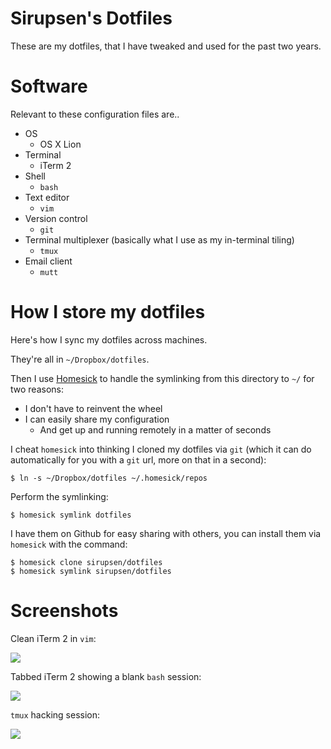 # Sirupsen's Dotfiles

These are my dotfiles, that I have tweaked and used for the past two years.

# Software

Relevant to these configuration files are..

* OS
  - OS X Lion
* Terminal
  - iTerm 2
* Shell
  - `bash`
* Text editor
  - `vim`
* Version control
  - `git`
* Terminal multiplexer (basically what I use as my in-terminal tiling)
  - `tmux`
* Email client
  - `mutt`

# How I store my dotfiles

Here's how I sync my dotfiles across machines.

They're all in `~/Dropbox/dotfiles`.

Then I use [Homesick][homesick] to handle the symlinking from this directory to
`~/` for two reasons:

* I don't have to reinvent the wheel
* I can easily share my configuration
    - And get up and running remotely in a matter of seconds

I cheat `homesick` into thinking I cloned my dotfiles via `git` (which it can do
automatically for you with a `git` url, more on that in a second):

    $ ln -s ~/Dropbox/dotfiles ~/.homesick/repos

Perform the symlinking:

    $ homesick symlink dotfiles

I have them on Github for easy sharing with others, you can install them via
`homesick` with the command:

    $ homesick clone sirupsen/dotfiles
    $ homesick symlink sirupsen/dotfiles

[homesick]: http://github.com/technicalpickles/homesick

# Screenshots

Clean iTerm 2 in `vim`:

![](http://f.cl.ly/items/1o1M3j3i062B2v2S111N/Screen%20Shot%202011-10-23%20at%206.15.13%20PM.png)

Tabbed iTerm 2 showing a blank `bash` session:

![](http://f.cl.ly/items/3C40001M0I2f0g1U3x3m/Screen%20Shot%202011-10-23%20at%206.16.11%20PM.png)

`tmux` hacking session:

![](http://f.cl.ly/items/1y0h1f3D080E2O423w0k/Screen%20Shot%202011-10-23%20at%206.21.52%20PM.png)
